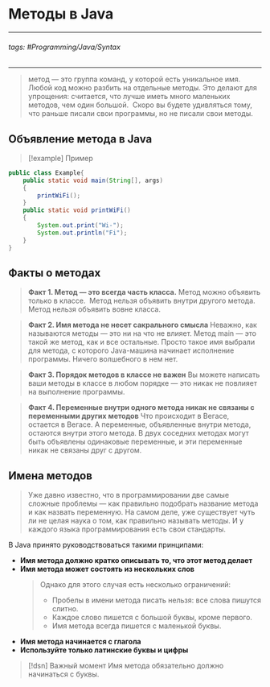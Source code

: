 # Методы в Java
***
###### tags: #Programming/Java/Syntax  
***
> метод — это группа команд, у которой есть уникальное имя.
> Любой код можно разбить на отдельные методы. Это делают для упрощения: считается, что лучше иметь много маленьких методов, чем один большой.  Скоро вы будете удивляться тому, что раньше писали свои программы, но не писали свои методы.
## Объявление метода в Java
>[!example] Пример
```java
public class Example{
	public static void main(String[], args)
	{
		printWiFi();
	}
	public static void printWiFi() 
	{ 
		System.out.print("Wi-"); 
		System.out.println("Fi"); 
	}
}
```
## Факты о методах
> **Факт 1. Метод — это всегда часть класса.**
> Метод можно объявить только в классе.  Метод нельзя объявить внутри другого метода. Метод нельзя объявить вовне класса.

> **Факт 2. Имя метода не несет сакрального смысла**
> Неважно, как называются методы — это ни на что не влияет. Метод main — это такой же метод, как и все остальные. Просто такое имя выбрали для метода, с которого Java-машина начинает исполнение программы. Ничего волшебного в нем нет.

> **Факт 3. Порядок методов в классе не важен**
> Вы можете написать ваши методы в классе в любом порядке — это никак не повлияет на выполнение программы.

> **Факт 4. Переменные внутри одного метода никак не связаны с переменными других методов**
> Что происходит в Вегасе, остается в Вегасе. А переменные, объявленные внутри метода, остаются внутри этого метода. 
> В двух соседних методах могут быть объявлены одинаковые переменные, и эти переменные никак не связаны друг с другом.
## Имена методов
>Уже давно известно, что в программировании две самые сложные проблемы — как правильно подобрать название метода и как назвать переменную.
>На самом деле, уже существует чуть ли не целая наука о том, как правильно называть методы. И у каждого языка программирования есть свои стандарты.

В Java принято руководствоваться такими принципами:
- **Имя метода должно кратко описывать то, что этот метод делает**
- **Имя метода может состоять из нескольких слов**
  > Однако для этого случая есть несколько ограничений:
  > - Пробелы в имени метода писать нельзя: все слова пишутся слитно.
  > - Каждое слово пишется с большой буквы, кроме первого.
  > - Имя метода всегда пишется с маленькой буквы.
- **Имя метода начинается с глагола**
- **Используйте только латинские буквы и цифры**
>[!dsn] Важный момент
> Имя метода обязательно должно начинаться с буквы.

